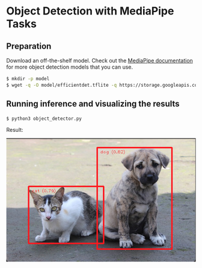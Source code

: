 # Object Detection with MediaPipe Tasks

## Preparation

Download an off-the-shelf model. Check out the [MediaPipe documentation](https://developers.google.com/mediapipe/solutions/vision/object_detector#models) for more object detection models that you can use.

```bash
$ mkdir -p model
$ wget -q -O model/efficientdet.tflite -q https://storage.googleapis.com/mediapipe-tasks/object_detector/efficientdet_lite2_uint8.tflite
```

## Running inference and visualizing the results

```bash
$ python3 object_detector.py
```

Result:

![](images/result.png)
